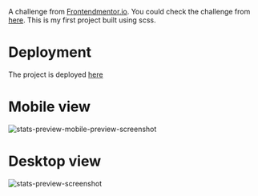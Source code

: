 A challenge from [Frontendmentor.io](https://www.frontendmentor.io/home). You could check the challenge from [here](https://www.frontendmentor.io/challenges/stats-preview-card-component-8JqbgoU62/hub/stats-preview-card-component-gLK3MNJC5).
This is my first project built using scss.

# Deployment
The project is deployed [here]()

# Mobile view
![stats-preview-mobile-preview-screenshot](https://user-images.githubusercontent.com/77191306/170579586-cb6a6951-c2f8-4b3d-8ee7-860de781b008.JPG)


# Desktop view
![stats-preview-screenshot](https://user-images.githubusercontent.com/77191306/170578739-bc356a5b-a734-4192-a00f-415c09769d42.JPG)


